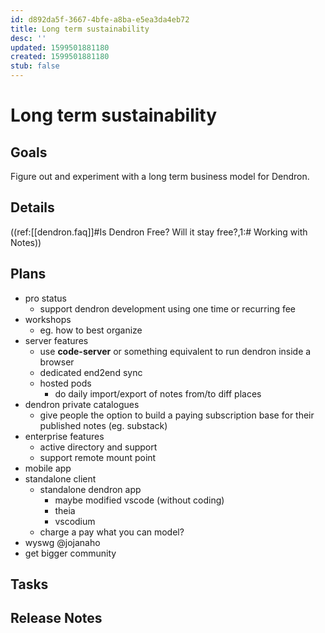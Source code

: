 ```yaml
---
id: d892da5f-3667-4bfe-a8ba-e5ea3da4eb72
title: Long term sustainability
desc: ''
updated: 1599501881180
created: 1599501881180
stub: false
---
```

# Long term sustainability

## Goals

Figure out and experiment with a long term business model for Dendron.

## Details

((ref:[[dendron.faq]]#Is Dendron Free? Will it stay free?,1:# Working with Notes))

## Plans

- pro status
    - support dendron development using one time or recurring fee
- workshops
    - eg. how to best organize
- server features
    - use **code-server** or something equivalent to run dendron inside a browser
    - dedicated end2end sync
    - hosted pods 
        - do daily import/export of notes from/to diff places
- dendron private catalogues
    - give people the option to build a paying subscription base for their published notes (eg. substack)
- enterprise features
    - active directory and support
    - support remote mount point
- mobile app 
- standalone client
    - standalone dendron app  
        - maybe modified vscode (without coding)
        - theia 
        - vscodium
    - charge a pay what you can model?
- wyswg @jojanaho
- get bigger community

## Tasks

## Release Notes
